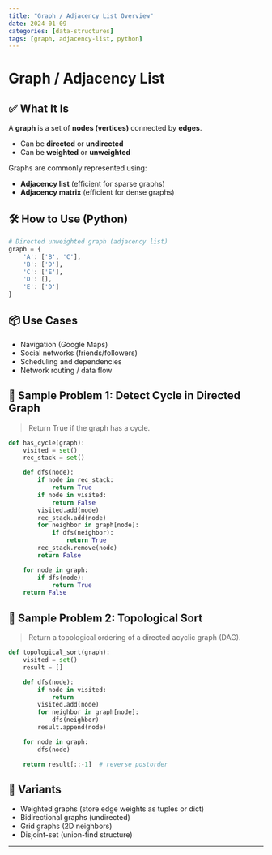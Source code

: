 ```yaml
---
title: "Graph / Adjacency List Overview"
date: 2024-01-09
categories: [data-structures]
tags: [graph, adjacency-list, python]
---
```


# Graph / Adjacency List

## ✅ What It Is

A **graph** is a set of **nodes (vertices)** connected by **edges**.

- Can be **directed** or **undirected**
- Can be **weighted** or **unweighted**

Graphs are commonly represented using:

- **Adjacency list** (efficient for sparse graphs)
- **Adjacency matrix** (efficient for dense graphs)

## 🛠️ How to Use (Python)

```python
# Directed unweighted graph (adjacency list)
graph = {
    'A': ['B', 'C'],
    'B': ['D'],
    'C': ['E'],
    'D': [],
    'E': ['D']
}
```

## 📦 Use Cases

- Navigation (Google Maps)
- Social networks (friends/followers)
- Scheduling and dependencies
- Network routing / data flow

## 📘 Sample Problem 1: Detect Cycle in Directed Graph

> Return True if the graph has a cycle.

```python
def has_cycle(graph):
    visited = set()
    rec_stack = set()

    def dfs(node):
        if node in rec_stack:
            return True
        if node in visited:
            return False
        visited.add(node)
        rec_stack.add(node)
        for neighbor in graph[node]:
            if dfs(neighbor):
                return True
        rec_stack.remove(node)
        return False

    for node in graph:
        if dfs(node):
            return True
    return False
```

## 📘 Sample Problem 2: Topological Sort

> Return a topological ordering of a directed acyclic graph (DAG).

```python
def topological_sort(graph):
    visited = set()
    result = []

    def dfs(node):
        if node in visited:
            return
        visited.add(node)
        for neighbor in graph[node]:
            dfs(neighbor)
        result.append(node)

    for node in graph:
        dfs(node)

    return result[::-1]  # reverse postorder
```

## 🔁 Variants

- Weighted graphs (store edge weights as tuples or dict)
- Bidirectional graphs (undirected)
- Grid graphs (2D neighbors)
- Disjoint-set (union-find structure)

---

